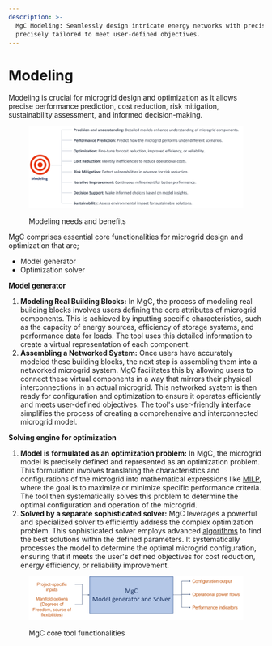 ```yaml
---
description: >-
  MgC Modeling: Seamlessly design intricate energy networks with precision,
  precisely tailored to meet user-defined objectives.
---
```


# Modeling

Modeling is crucial for microgrid design and optimization as it allows precise performance prediction, cost reduction, risk mitigation, sustainability assessment, and informed decision-making.

<figure><img src="../../.gitbook/assets/Picture2.png" alt=""><figcaption><p>Modeling needs and benefits</p></figcaption></figure>

MgC comprises essential core functionalities for microgrid design and optimization that are;&#x20;

* Model generator&#x20;
* Optimization solver

**Model generator**

1. **Modeling Real Building Blocks:** In MgC, the process of modeling real building blocks involves users defining the core attributes of microgrid components. This is achieved by inputting specific characteristics, such as the capacity of energy sources, efficiency of storage systems, and performance data for loads. The tool uses this detailed information to create a virtual representation of each component.
2. **Assembling a Networked System:** Once users have accurately modeled these building blocks, the next step is assembling them into a networked microgrid system. MgC facilitates this by allowing users to connect these virtual components in a way that mirrors their physical interconnections in an actual microgrid. This networked system is then ready for configuration and optimization to ensure it operates efficiently and meets user-defined objectives. The tool's user-friendly interface simplifies the process of creating a comprehensive and interconnected microgrid model.

**Solving engine for optimization**

1. **Model is formulated as an optimization problem:** In MgC, the microgrid model is precisely defined and represented as an optimization problem. This formulation involves translating the characteristics and configurations of the microgrid into mathematical expressions like [MILP](../milp-modeling-and-optimization-models.md), where the goal is to maximize or minimize specific performance criteria. The tool then systematically solves this problem to determine the optimal configuration and operation of the microgrid.
2. **Solved by a separate sophisticated solver:** MgC leverages a powerful and specialized solver to efficiently address the complex optimization problem. This sophisticated solver employs advanced [algorithms](../milp-mathematical-modeling.md) to find the best solutions within the defined parameters. It systematically processes the model to determine the optimal microgrid configuration, ensuring that it meets the user's defined objectives for cost reduction, energy efficiency, or reliability improvement.

<figure><img src="../../.gitbook/assets/Picture4 (1).png" alt=""><figcaption><p>MgC core tool functionalities</p></figcaption></figure>

